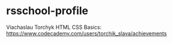 # rsschool-profile
Viachaslau Torchyk
HTML CSS Basics: https://www.codecademy.com/users/torchik_slava/achievements
